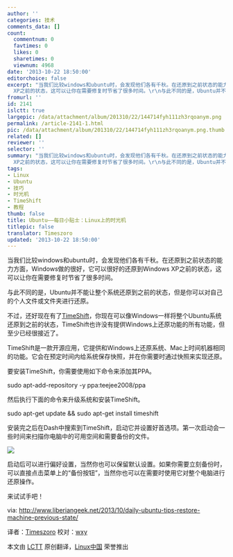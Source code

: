 ```yaml
---
author: ''
categories: 技术
comments_data: []
count:
  commentnum: 0
  favtimes: 0
  likes: 0
  sharetimes: 0
  viewnum: 4968
date: '2013-10-22 18:50:00'
editorchoice: false
excerpt: "当我们比较windows和ubuntu时，会发现他们各有千秋。在还原到之前状态的能力方面，Windows做的很好，它可以很好的还原到Windows
  XP之前的状态，这可以让你在需要修复时节省了很多时间。\r\n与此不同的是，Ubuntu并不能  ..."
fromurl: ''
id: 2141
islctt: true
largepic: /data/attachment/album/201310/22/144714fyh111zh3rqoanym.png
permalink: /article-2141-1.html
pic: /data/attachment/album/201310/22/144714fyh111zh3rqoanym.png.thumb.jpg
related: []
reviewer: ''
selector: ''
summary: "当我们比较windows和ubuntu时，会发现他们各有千秋。在还原到之前状态的能力方面，Windows做的很好，它可以很好的还原到Windows
  XP之前的状态，这可以让你在需要修复时节省了很多时间。\r\n与此不同的是，Ubuntu并不能  ..."
tags:
- Linux
- Ubuntu
- 技巧
- 时光机
- TimeShift
- 教程
thumb: false
title: Ubuntu——每日小贴士：Linux上的时光机
titlepic: false
translator: Timeszoro
updated: '2013-10-22 18:50:00'
---
```


当我们比较windows和ubuntu时，会发现他们各有千秋。在还原到之前状态的能力方面，Windows做的很好，它可以很好的还原到Windows XP之前的状态，这可以让你在需要修复时节省了很多时间。


与此不同的是，Ubuntu并不能让整个系统还原到之前的状态，但是你可以对自己的个人文件或文件夹进行还原。


不过，还好现在有了[TimeShift](http://teejeetech.blogspot.com/2013/10/introducing-timeshift.html)，你现在可以像Windows一样将整个Ubuntu系统还原到之前的状态，TimeShift也许没有提供Windows上还原功能的所有功能，但至少已经很接近了。


TimeShift是一款开源应用，它提供和Windows上还原系统、Mac上时间机器相同的功能。它会在预定时间内给系统保存快照，并在你需要时通过快照来实现还原。


要安装TimeShift，你需要使用如下命令来添加其PPA。


sudo apt-add-repository -y ppa:teejee2008/ppa


然后执行下面的命令来升级系统和安装TimeShift。


sudo apt-get update && sudo apt-get install timeshift


安装完之后在Dash中搜索到TimeShift，启动它并设置好首选项。第一次启动会一些时间来扫描你电脑中的可用空间和需要备份的文件。


 ![](/data/attachment/album/201310/22/144714fyh111zh3rqoanym.png)


启动后可以进行偏好设置，当然你也可以保留默认设置。如果你需要立刻备份时，可以直接点击菜单上的“备份按钮”，当然你也可以在需要时使用它对整个电脑进行还原操作。


来试试手吧！


 


via: <http://www.liberiangeek.net/2013/10/daily-ubuntu-tips-restore-machine-previous-state/>


译者：[Timeszoro](https://github.com/Timeszoro) 校对：[wxy](https://github.com/wxy)


本文由 [LCTT](https://github.com/LCTT/TranslateProject) 原创翻译，[Linux中国](http://linux.cn/) 荣誉推出